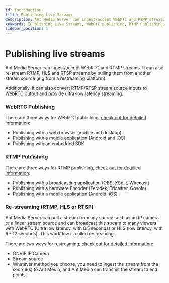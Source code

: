 ```yaml
---
id: introduction
title: Publishing Live Streams
description: Ant Media Server can ingest/accept WebRTC and RTMP streams. It can also re-stream RTMP, HLS and RTSP streams by pulling them from other stream sources.
keywords: [Publishing Live Streams, WebRTC publishing, RTMP Publishing, Re-streaming, Simulcasting, Ant Media Server Documentation, Ant Media Server Tutorials]
sidebar_position: 1
---
```


# Publishing live streams

Ant Media Server can ingest/accept WebRTC and RTMP streams. It can also re-stream RTMP, HLS and RTSP streams by pulling them from another stream source (e.g from a restreaming platform).

Additionally, it can also convert RTMP/RTSP stream source inputs to WebRTC output and provide ultra-low latency streaming.

### WebRTC Publishing

There are three ways for WebRTC publishing, [check out for detailed information](/v1/docs/publishing-live-streams-1#webrtc-publishing):

*   Publishing with a web browser (mobile and desktop)
*   Publishing with a mobile application (Android and iOS)
*   Publishing with an embedded SDK

### RTMP Publishing

There are three ways for RTMP publishing, [check out for detailed information](/v1/docs/publishing-live-streams-1#rtmp-publishing):

*   Publishing with a broadcasting application (OBS, XSplit, Wirecast)
*   Publishing with a hardware Encoder (Teradek, Tricaster, Gosolo)
*   Publishing with a mobile application (Android, iOS)

### Re-streaming (RTMP, HLS or RTSP)

Ant Media Server can pull a stream from any source such as an IP camera or a linear stream source and can broadcast this stream to many viewers with WebRTC (Ultra low latency, with 0.5 seconds) or HLS (low latency, with 6 - 12 seconds). This workflow is called restreaming.

There are two ways for restreaming, [check out for detailed information](/v1/docs/publishing-live-streams-1#restreaming-rtmp-hls-or-rtsp):

*   ONVIF IP Camera
*   Stream source
*   Whatever method you choose, you need to ingest the stream from the source(s) to Ant Media, and Ant Media can transmit the stream to end points.